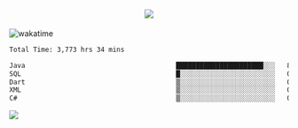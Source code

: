 <h1 align="center">
  <img src="https://readme-typing-svg.herokuapp.com/?font=Righteous&size=35&center=true&vCenter=true&width=500&height=70&duration=4000&lines=Hi!+%F0%9F%91%8B+I%27m+Ali%20Osman!;" />
</h1>


![wakatime](https://wakatime.com/share/@aliosmanoktar/3a8ffe71-6da4-4964-913b-2f09afbe53bf.svg?cache=none)
<!--START_SECTION:waka-->

```txt
Total Time: 3,773 hrs 34 mins

Java                                      ██████████████████████░░░   87.94 %
SQL                                       █░░░░░░░░░░░░░░░░░░░░░░░░   04.43 %
Dart                                      ▒░░░░░░░░░░░░░░░░░░░░░░░░   01.84 %
XML                                       ▒░░░░░░░░░░░░░░░░░░░░░░░░   01.37 %
C#                                        ▒░░░░░░░░░░░░░░░░░░░░░░░░   00.90 %
```

<!--END_SECTION:waka-->

<img src="https://profile-counter.glitch.me/aliosmanoktar/count.svg" />

